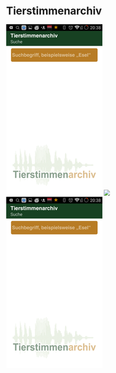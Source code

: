 Tierstimmenarchiv
=================

![](https://raw.githubusercontent.com/AppWerft/Tierstimmenarchiv/master/screens/Screenshot_2016-01-05-20-38-59.png)
![](https://raw.githubusercontent.com/AppWerft/Tierstimmenarchiv/master/screens/![](https://raw.githubusercontent.com/AppWerft/Tierstimmenarchiv/master/screens/Screenshot_2016-01-05-20-38-59.png))
![](https://raw.githubusercontent.com/AppWerft/Tierstimmenarchiv/master/screens/Screenshot_2016-01-05-20-38-59.png)
